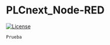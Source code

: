 # PLCnext_Node-RED
[![License](https://img.shields.io/badge/License-Apache_2.0-blue.svg)](https://opensource.org/licenses/Apache-2.0)
```
Prueba
```

